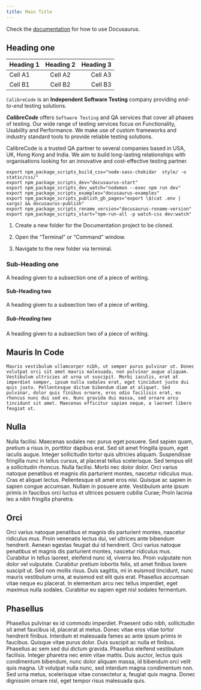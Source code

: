 ```yaml
---
title: Main Title
---
```


Check the [documentation](https://docusaurus.io) for how to use Docusaurus.

## Heading one

| Heading 1 | Heading 2 | Heading 3 |  
|-----------|:-----------:|-----------:|  
| Cell A1 | Cell A2 | Cell A3 |  
| Cell B1 | Cell B2 | Cell B3 |


<!-- <video autoplay loop muted width="100%">
    <source src="/docs/assets/angular.mp4"
            type="video/mp4">
    Sorry, your browser doesn't support embedded videos.
</video>

<video autoplay loop muted controls width="100%">
   <source src="/docs/assets/angular.mp4"
           type="video/mp4">
   Sorry, your browser doesn't support embedded videos.
</video> -->


`CalibreCode` is an **Independent Software Testing** company providing _end-to-end_ testing solutions.

**_CalibreCode_** offers `Software Testing` and QA services that cover all phases of testing. Our wide range of testing services focus on Functionality, Usability and Performance. We make use of custom frameworks and industry standard tools to provide reliable testing solutions.

CalibreCode is a trusted QA partner to several companies based in USA, UK, Hong Kong and India. We aim to build long-lasting relationships with organisations looking for an innovative and cost-effective testing partner.

```
export npm_package_scripts_build_css="node-sass-chokidar  style/ -o static/css/"
export npm_package_scripts_dev="docusaurus-start"
export npm_package_scripts_dev_watch="nodemon --exec npm run dev"
export npm_package_scripts_examples="docusaurus-examples"
export npm_package_scripts_publish_gh_pages="export \$(cat .env | xargs) && docusaurus-publish"
export npm_package_scripts_rename_version="docusaurus-rename-version"
export npm_package_scripts_start="npm-run-all -p watch-css dev:watch"

```

1. Create a new folder for the Documentation project to be cloned.

2. Open the “Terminal” or “Command” window.

3. Navigate to the new folder via terminal.


### Sub-Heading one

A heading given to a subsection one of a piece of writing.

#### Sub-Heading two

A heading given to a subsection two of a piece of writing.

##### Sub-Heading two

A heading given to a subsection two of a piece of writing.

## Mauris In Code

```
Mauris vestibulum ullamcorper nibh, ut semper purus pulvinar ut. Donec volutpat orci sit amet mauris malesuada, non pulvinar augue aliquam. Vestibulum ultricies at urna ut suscipit. Morbi iaculis, erat at imperdiet semper, ipsum nulla sodales erat, eget tincidunt justo dui quis justo. Pellentesque dictum bibendum diam at aliquet. Sed pulvinar, dolor quis finibus ornare, eros odio facilisis erat, eu rhoncus nunc dui sed ex. Nunc gravida dui massa, sed ornare arcu tincidunt sit amet. Maecenas efficitur sapien neque, a laoreet libero feugiat ut.
```

## Nulla

Nulla facilisi. Maecenas sodales nec purus eget posuere. Sed sapien quam, pretium a risus in, porttitor dapibus erat. Sed sit amet fringilla ipsum, eget iaculis augue. Integer sollicitudin tortor quis ultricies aliquam. Suspendisse fringilla nunc in tellus cursus, at placerat tellus scelerisque. Sed tempus elit a sollicitudin rhoncus. Nulla facilisi. Morbi nec dolor dolor. Orci varius natoque penatibus et magnis dis parturient montes, nascetur ridiculus mus. Cras et aliquet lectus. Pellentesque sit amet eros nisi. Quisque ac sapien in sapien congue accumsan. Nullam in posuere ante. Vestibulum ante ipsum primis in faucibus orci luctus et ultrices posuere cubilia Curae; Proin lacinia leo a nibh fringilla pharetra.

## Orci

Orci varius natoque penatibus et magnis dis parturient montes, nascetur ridiculus mus. Proin venenatis lectus dui, vel ultrices ante bibendum hendrerit. Aenean egestas feugiat dui id hendrerit. Orci varius natoque penatibus et magnis dis parturient montes, nascetur ridiculus mus. Curabitur in tellus laoreet, eleifend nunc id, viverra leo. Proin vulputate non dolor vel vulputate. Curabitur pretium lobortis felis, sit amet finibus lorem suscipit ut. Sed non mollis risus. Duis sagittis, mi in euismod tincidunt, nunc mauris vestibulum urna, at euismod est elit quis erat. Phasellus accumsan vitae neque eu placerat. In elementum arcu nec tellus imperdiet, eget maximus nulla sodales. Curabitur eu sapien eget nisl sodales fermentum.

## Phasellus

Phasellus pulvinar ex id commodo imperdiet. Praesent odio nibh, sollicitudin sit amet faucibus id, placerat at metus. Donec vitae eros vitae tortor hendrerit finibus. Interdum et malesuada fames ac ante ipsum primis in faucibus. Quisque vitae purus dolor. Duis suscipit ac nulla et finibus. Phasellus ac sem sed dui dictum gravida. Phasellus eleifend vestibulum facilisis. Integer pharetra nec enim vitae mattis. Duis auctor, lectus quis condimentum bibendum, nunc dolor aliquam massa, id bibendum orci velit quis magna. Ut volutpat nulla nunc, sed interdum magna condimentum non. Sed urna metus, scelerisque vitae consectetur a, feugiat quis magna. Donec dignissim ornare nisl, eget tempor risus malesuada quis.

